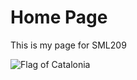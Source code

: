 <H1>Home Page</H1>
<p>This is my page for SML209</p>
<img class="imgLeft" src="https://upload.wikimedia.org/wikipedia/commons/7/7a/Senyera_%28Pl._Octavi%C3%A0%2C_S._Cugat_del_Vall%C3%A8s%29_01.jpg" alt="Flag of Catalonia" style="align:center;"> 

